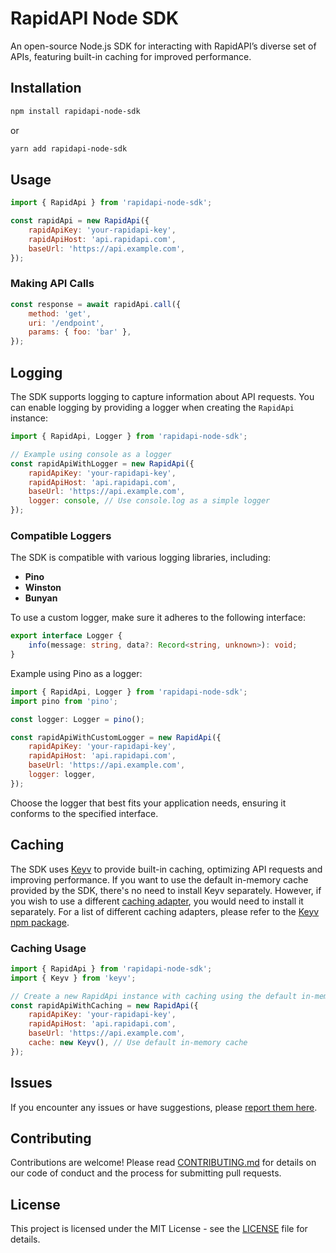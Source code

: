 # RapidAPI Node SDK

An open-source Node.js SDK for interacting with RapidAPI’s diverse set of APIs,
featuring built-in caching for improved performance.

## Installation

```bash
npm install rapidapi-node-sdk
```

or

```bash
yarn add rapidapi-node-sdk
```

## Usage

```javascript
import { RapidApi } from 'rapidapi-node-sdk';

const rapidApi = new RapidApi({
    rapidApiKey: 'your-rapidapi-key',
    rapidApiHost: 'api.rapidapi.com',
    baseUrl: 'https://api.example.com',
});
```

### Making API Calls

```javascript
const response = await rapidApi.call({
    method: 'get',
    uri: '/endpoint',
    params: { foo: 'bar' },
});
```

## Logging

The SDK supports logging to capture information about API requests. You can
enable logging by providing a logger when creating the `RapidApi` instance:

```javascript
import { RapidApi, Logger } from 'rapidapi-node-sdk';

// Example using console as a logger
const rapidApiWithLogger = new RapidApi({
    rapidApiKey: 'your-rapidapi-key',
    rapidApiHost: 'api.rapidapi.com',
    baseUrl: 'https://api.example.com',
    logger: console, // Use console.log as a simple logger
});
```

### Compatible Loggers

The SDK is compatible with various logging libraries, including:

- **Pino**
- **Winston**
- **Bunyan**

To use a custom logger, make sure it adheres to the following interface:

```typescript
export interface Logger {
    info(message: string, data?: Record<string, unknown>): void;
}
```

Example using Pino as a logger:

```javascript
import { RapidApi, Logger } from 'rapidapi-node-sdk';
import pino from 'pino';

const logger: Logger = pino();

const rapidApiWithCustomLogger = new RapidApi({
    rapidApiKey: 'your-rapidapi-key',
    rapidApiHost: 'api.rapidapi.com',
    baseUrl: 'https://api.example.com',
    logger: logger,
});
```

Choose the logger that best fits your application needs, ensuring it conforms to
the specified interface.

## Caching

The SDK uses [Keyv](https://www.npmjs.com/package/keyv) to provide built-in
caching, optimizing API requests and improving performance. If you want to use
the default in-memory cache provided by the SDK, there's no need to install Keyv
separately. However, if you wish to use a
different [caching adapter](https://www.npmjs.com/package/keyv#usage), you would
need to install it separately. For a list of different caching adapters, please
refer to the [Keyv npm package](https://www.npmjs.com/package/keyv).

### Caching Usage

```javascript
import { RapidApi } from 'rapidapi-node-sdk';
import { Keyv } from 'keyv';

// Create a new RapidApi instance with caching using the default in-memory cache
const rapidApiWithCaching = new RapidApi({
    rapidApiKey: 'your-rapidapi-key',
    rapidApiHost: 'api.rapidapi.com',
    baseUrl: 'https://api.example.com',
    cache: new Keyv(), // Use default in-memory cache
});
```

## Issues

If you encounter any issues or have suggestions,
please [report them here](https://github.com/angelxmoreno/rapidapi-node-sdk/issues).

## Contributing

Contributions are welcome! Please read [CONTRIBUTING.md](CONTRIBUTING.md) for
details on our code of conduct and the process for submitting pull requests.

## License

This project is licensed under the MIT License - see the [LICENSE](LICENSE) file
for details.
